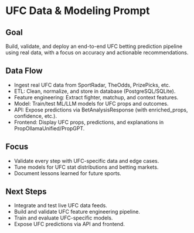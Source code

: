 # UFC Data & Modeling Prompt

## Goal

Build, validate, and deploy an end-to-end UFC betting prediction pipeline using real data, with a focus on accuracy and actionable recommendations.

## Data Flow

- Ingest real UFC data from SportRadar, TheOdds, PrizePicks, etc.
- ETL: Clean, normalize, and store in database (PostgreSQL/SQLite).
- Feature engineering: Extract fighter, matchup, and context features.
- Model: Train/test ML/LLM models for UFC props and outcomes.
- API: Expose predictions via BetAnalysisResponse (with enriched_props, confidence, etc.).
- Frontend: Display UFC props, predictions, and explanations in PropOllamaUnified/PropGPT.

## Focus

- Validate every step with UFC-specific data and edge cases.
- Tune models for UFC stat distributions and betting markets.
- Document lessons learned for future sports.

## Next Steps

- Integrate and test live UFC data feeds.
- Build and validate UFC feature engineering pipeline.
- Train and evaluate UFC-specific models.
- Expose UFC predictions via API and frontend.
